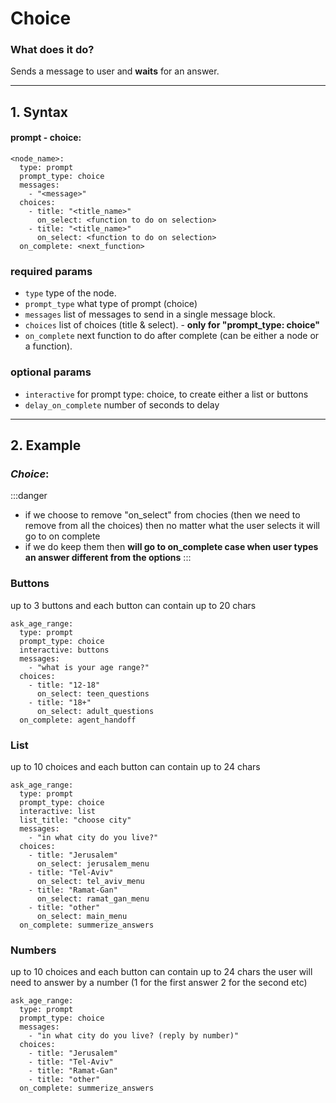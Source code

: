 # Choice

### What does it do?
Sends a message to user and **waits** for an answer.
___
## 1. Syntax
#### prompt - choice:
```
<node_name>:
  type: prompt
  prompt_type: choice
  messages:
    - "<message>"
  choices:
    - title: "<title_name>"
      on_select: <function to do on selection>
    - title: "<title_name>"
      on_select: <function to do on selection>
  on_complete: <next_function>
```

### required params
- `type` type of the node.
- `prompt_type` what type of prompt (choice)
- `messages` list of messages to send in a single message block.
- `choices` list of choices (title & select). - **only for "prompt_type: choice"**
- `on_complete` next function to do after complete (can be either a node or a function).

### optional params
- `interactive` for prompt type: choice, to create either a list or buttons
- `delay_on_complete` number of seconds to delay

___
## 2. Example
### _Choice_:
:::danger
- if we choose to remove "on_select" from chocies (then we need to remove from all the choices)
  then no matter what the user selects it will go to on complete
- if we do keep them then **will go to on_complete case when user types an answer different from the options**
:::

### Buttons
up to 3 buttons and each button can contain up to 20 chars
```
ask_age_range:
  type: prompt
  prompt_type: choice
  interactive: buttons
  messages:
    - "what is your age range?"
  choices:
    - title: "12-18"
      on_select: teen_questions
    - title: "18+"
      on_select: adult_questions
  on_complete: agent_handoff
```

### List
up to 10 choices and each button can contain up to 24 chars
```
ask_age_range:
  type: prompt
  prompt_type: choice
  interactive: list
  list_title: "choose city"
  messages:
    - "in what city do you live?"
  choices:
    - title: "Jerusalem"
      on_select: jerusalem_menu
    - title: "Tel-Aviv"
      on_select: tel_aviv_menu
    - title: "Ramat-Gan"
      on_select: ramat_gan_menu
    - title: "other"
      on_select: main_menu
  on_complete: summerize_answers
```

### Numbers
up to 10 choices and each button can contain up to 24 chars
the user will need to answer by a number (1 for the first answer 2 for the second etc)
```
ask_age_range:
  type: prompt
  prompt_type: choice
  messages:
    - "in what city do you live? (reply by number)"
  choices:
    - title: "Jerusalem"
    - title: "Tel-Aviv"
    - title: "Ramat-Gan"
    - title: "other"
  on_complete: summerize_answers
```
